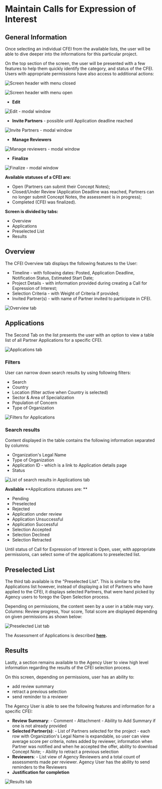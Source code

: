 # Maintain Calls for Expression of Interest

## General Information

Once selecting an individual CFEI from the available lists, the user will be able to dive deeper into the informations for this particular project.

On the top section of the screen, the user will be presented with a few features to help them quickly identify the category, and status of the CFEI. Users with appropriate permissions have also access to additional actions:

![Screen header with menu closed](../.gitbook/assets/screen-shot-2018-04-10-at-15.31.30.png)

![Screen header with menu open](../.gitbook/assets/screen-shot-2018-04-10-at-15.31.49.png)

* **Edit**

![Edit - modal window](../.gitbook/assets/edit.png)

* **Invite Partners** - possible until Application deadline reached

![Invite Partners - modal window](../.gitbook/assets/screen-shot-2018-04-10-at-15.30.55.png)

* **Manage Reviewers**

![Manage reviewers - modal window](../.gitbook/assets/screen-shot-2018-04-10-at-15.32.01.png)

* **Finalize**

![Finalize - modal window](../.gitbook/assets/screen-shot-2018-04-10-at-15.33.10.png)



**Available statuses of a CFEI are:**

* Open \(Partners can submit their Concept Notes\);
* Closed/Under Review \(Application Deadline was reached, Partners can no longer submit Concept Notes, the assessment is in progress\);
* Completed \(CFEI was finalized\).

**Screen is divided by tabs:**

* Overview
* Applications
* Preselected List
* Results

## Overview

The CFEI Overview tab displays the following features to the User:

* Timeline - with following dates: Posted, Application Deadline, Notification Status, Estimated Start Date;
* Project Details - with information provided during creating a Call for Expression of Interest;
* Selection Criteria - with Weight of Criteria if provided;
* Invited Partner\(s\) - with name of Partner invited to participate in CFEI.

![Overview tab](../.gitbook/assets/screen-shot-2018-04-12-at-15.49.44.png)

## Applications

The Second Tab on the list presents the user with an option to view a table list of all Partner Applications for a specific CFEI.

![Applications tab](../.gitbook/assets/screen-shot-2018-04-12-at-15.53.55.png)

### Filters

User can narrow down search results by using following filters:

* Search
* Country
* Location \(filter active when Country is selected\)
* Sector & Area of Specialization
* Population of Concern
* Type of Organization

![Filters for Applications](../.gitbook/assets/screen-shot-2018-04-12-at-15.54.07.png)

### Search results

Content displayed in the table contains the following information separated by columns:

* Organization's Legal Name
* Type of Organization
* Application ID - which is a link to Application details page
* Status

![List of search results in Applications tab](../.gitbook/assets/screen-shot-2018-04-12-at-15.54.13.png)

**Available** **Applications statuses are: **

* Pending
* Preselected
* Rejected
* Application under review
* Application Unsuccessful
* Application Successful
* Selection Accepted
* Selection Declined
* Selection Retracted

Until status of Call for Expression of Interest is Open, user, with appropriate permissions, can select some of the applications to preselected list.

## Preselected List

The third tab available is the "Preselected List". This is similar to the Applications list however, instead of displaying a list of Partners who have applied to the CFEI, it displays selected Partners, that were hand picked by Agency users to forego the Open Selection process. 

Depending on permissions, the content seen by a user in a table may vary. Columns: Review progress, Your score, Total score are displayed depending on given permissions as shown below:

![Preselected List tab](../.gitbook/assets/screen-shot-2018-04-12-at-16.18.51.png)

The Assessment of Applications is described [**here**](https://unicef.gitbook.io/unpp/agencies/applications-assessment)**.**

## Results

Lastly, a section remains available to the Agency User to view high level information regarding the results of the CFEI selection process. 

On this screen, depending on permissions, user has an ability to:

* add review summary
* retract a previous selection
* send reminder to a reviewer

The Agency User is able to see the following features and information for a specific CFEI:

* **Review Summary**: - Comment - Attachment - Ability to Add Summary if one is not already provided 
* **Selected Partner\(s\)**: - List of Partners selected for the project - each row with Organization's Legal Name is expandable, so user can view average score per criteria, notes added by reviewer, information when Partner was notified and when he accepted the offer, ability to download Concept Note;  - Ability to retract a previous selection 
* **Reviewers**: - List view of Agency Reviewers and a total count of assessments made per reviewer. Agency User has the ability to send reminders to the Reviewers 
* **Justification for completion**

![Results tab](../.gitbook/assets/screen01.png)



